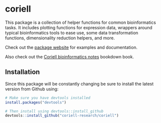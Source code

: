 # coriell

This package is a collection of helper functions for common bioinformatics 
tasks. It includes plotting functions for expression data, wrappers around 
typical bioinformatics tools to ease use, some data transformation functions, 
dimensionality reduction helpers, and more. 

Check out the [package website](https://coriell-research.github.io/coriell/) 
for examples and documentation. 

Also check out the 
[Coriell bioinformatics notes](https://coriell-research.github.io/coriell-bioinformatics-notes/) 
bookdown book.

## Installation

Since this package will be constantly changing be sure to install the latest 
version from Github using:

```R
# Make sure you have devtools installed
install.packages("devtools")

# Then install using devtools::install_github
devtools::install_github("coriell-research/coriell")
```
